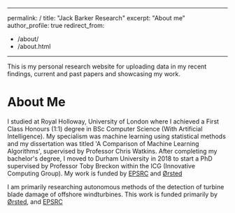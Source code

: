 <!-- Global site tag (gtag.js) - Google Analytics -->
<script async src="https://www.googletagmanager.com/gtag/js?id=UA-64765955-3"></script>
<script>
  window.dataLayer = window.dataLayer || [];
  function gtag(){dataLayer.push(arguments);}
  gtag('js', new Date());

  gtag('config', 'UA-64765955-3');
</script>


---
permalink: /
title: "Jack Barker Research"
excerpt: "About me"
author_profile: true
redirect_from: 
  - /about/
  - /about.html
---

This is my personal research website for uploading data in my recent findings, current and past papers and showcasing my work. 

About Me
======
I studied at Royal Holloway, University of London where I achieved a First Class Honours (1:1) degree in BSc Computer Science (With Artificial Intelligence). My specialism was machine learning using statistical methods and my dissertation was titled 'A Comparison of Machine Learning Algorithms', supervised by Professor Chris Watkins. After completing my bachelor's degree, I moved to Durham University in 2018 to start a PhD supervised by Professor Toby Breckon within the ICG (Innovative Computing Group). My work is funded by <a href = 'https://epsrc.ukri.org'>EPSRC</a> and <a href = 'https://orsted.com/en'>Ørsted</a>

I am primarily researching autonomous methods of the detection of turbine blade damage of offshore windturbines. This work is funded primarily by <a href = 'https://orsted.com/en'>Ørsted</a>, and  <a href = 'https://epsrc.ukri.org'>EPSRC</a>



